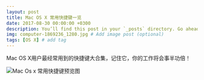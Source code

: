 ```yaml
---
layout: post
title: Mac OS X 常用快捷键一览
date: 2017-08-30 00:00:00 +0300
description: You’ll find this post in your `_posts` directory. Go ahead and edit it and re-build the site to see your changes. # Add post description (optional)
img: computer-1869236_1280.jpg # Add image post (optional)
tags: [OS X] # add tag
---
```

Mac OS X用户最经常用到的快捷键大合集，记住它，你的工作将会事半功倍！

![Mac Os x 常用快捷键预览图]({{site.baseurl}}/assets/img/mac_os_x_key.jpg)

